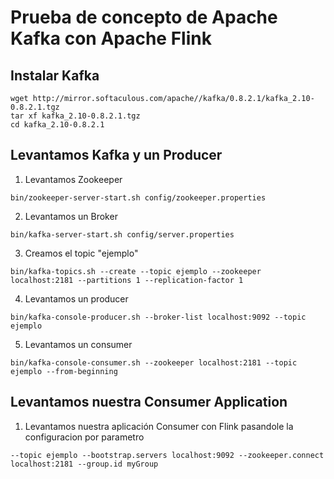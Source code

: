 # Prueba de concepto de Apache Kafka con Apache Flink

## Instalar Kafka

```sbtshell
wget http://mirror.softaculous.com/apache//kafka/0.8.2.1/kafka_2.10-0.8.2.1.tgz
tar xf kafka_2.10-0.8.2.1.tgz
cd kafka_2.10-0.8.2.1
```

## Levantamos Kafka y un Producer

1. Levantamos Zookeeper

```sbtshell
bin/zookeeper-server-start.sh config/zookeeper.properties
```

2. Levantamos un Broker

```sbtshell
bin/kafka-server-start.sh config/server.properties
```

3. Creamos el topic "ejemplo"

```sbtshell
bin/kafka-topics.sh --create --topic ejemplo --zookeeper localhost:2181 --partitions 1 --replication-factor 1
```

4. Levantamos un producer

```sbtshell
bin/kafka-console-producer.sh --broker-list localhost:9092 --topic ejemplo
```

5. Levantamos un consumer 

```sbtshell
bin/kafka-console-consumer.sh --zookeeper localhost:2181 --topic ejemplo --from-beginning
```

## Levantamos nuestra Consumer Application

1. Levantamos nuestra aplicación Consumer con Flink pasandole la configuracion por parametro

```sbtshell
--topic ejemplo --bootstrap.servers localhost:9092 --zookeeper.connect localhost:2181 --group.id myGroup
```